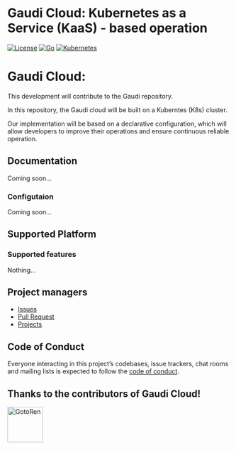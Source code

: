 # Gaudi Cloud: Kubernetes as a Service (KaaS) - based operation

[![License](https://img.shields.io/badge/license-MIT-orange.svg)](https://opensource.org/licenses/MIT)
[![Go](https://img.shields.io/badge/Go-1.23.1-blue.svg)](https://tip.golang.org/doc/go1.23)
[![Kubernetes](https://img.shields.io/badge/kubernetes-1.29.1-blue)](https://kubernetes.io/blog/2023/12/13/kubernetes-v1-29-release/)

# Gaudi Cloud:

This development will contribute to the Gaudi repository.

In this repository, the Gaudi cloud will be built on a Kuberntes (K8s) cluster.

Our implementation will be based on a declarative configuration, which will allow developers to improve their operations and ensure continuous reliable operation.

## Documentation

Coming soon...

### Configutaion

Coming soon...

## Supported Platform

### Supported features

Nothing...

## Project managers

- [Issues](https://github.com/gaudi-organization/gaudi-cloud/issues)
- [Pull Request](https://github.com/gaudi-organization/gaudi-cloud/pulls)
- [Projects]()

## Code of Conduct

Everyone interacting in this project’s codebases, issue trackers, chat rooms and mailing lists is expected to follow the [code of conduct](./CODE_OF_CONDUCT.md).

## Thanks to the contributors of Gaudi Cloud!

<a href="https://github.com/GotoRen"><img src="https://avatars.githubusercontent.com/u/63791288?v=4" title="GotoRen" width="80" height="80"></a>
